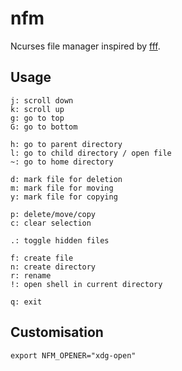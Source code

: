 # nfm

Ncurses file manager inspired by [fff](https://github.com/dylanaraps/fff).

## Usage

```
j: scroll down
k: scroll up
g: go to top
G: go to bottom

h: go to parent directory
l: go to child directory / open file
~: go to home directory

d: mark file for deletion
m: mark file for moving
y: mark file for copying

p: delete/move/copy
c: clear selection

.: toggle hidden files

f: create file
n: create directory
r: rename
!: open shell in current directory

q: exit
```

## Customisation

```
export NFM_OPENER="xdg-open"
```
